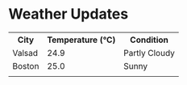 # Weather Updates

<!-- WEATHER-UPDATE-START -->
<table><tr><th>City</th><th>Temperature (°C)</th><th>Condition</th></tr><tr><td>Valsad</td><td>24.9</td><td>Partly Cloudy</td></tr><tr><td>Boston</td><td>25.0</td><td>Sunny</td></tr><tr><td></td><td></td><td></td></tr></table>
<!-- WEATHER-UPDATE-END -->
